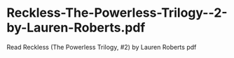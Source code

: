 # Reckless-The-Powerless-Trilogy--2-by-Lauren-Roberts.pdf
Read Reckless (The Powerless Trilogy, #2) by Lauren  Roberts pdf
